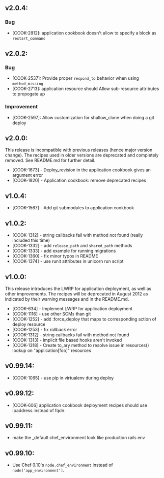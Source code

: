 ## v2.0.4:

### Bug

- [COOK-2812]: application cookbook doesn't allow to specify a block
  as `restart_command`

## v2.0.2:

### Bug

- [COOK-2537]: Provide proper `respond_to` behavior when using
  `method_missing`
- [COOK-2713]: application resource should Allow sub-resource
  attributes to propogate up

### Improvement

- [COOK-2597]: Allow customization for shallow_clone when doing a git
  deploy

## v2.0.0:

This release is incompatible with previous releases (hence major
version change). The recipes used in older versions are deprecated and
completely removed. See README.md for further detail.

* [COOK-1673] - Deploy_revision in the application cookbook gives an
  argument error
* [COOK-1820] - Application cookbook: remove deprecated recipes

## v1.0.4:

* [COOK-1567] - Add git submodules to application cookbook

## v1.0.2:

* [COOK-1312] - string callbacks fail with method not found (really
  included this time)
* [COOK-1332] - add `release_path` and `shared_path` methods
* [COOK-1333] - add example for running migrations
* [COOK-1360] - fix minor typos in README
* [COOK-1374] - use runit attributes in unicorn run script

## v1.0.0:

This release introduces the LWRP for application deployment, as well
as other improvements. The recipes will be deprecated in August 2012
as indicated by their warning messages and in the README.md.

* [COOK-634] - Implement LWRP for application deployment
* [COOK-1116] - use other SCMs than git
* [COOK-1252] - add :force_deploy that maps to corresponding action of
  deploy resource
* [COOK-1253] - fix rollback error
* [COOK-1312] - string callbacks fail with method not found
* [COOK-1313] - implicit file based hooks aren't invoked
* [COOK-1318] - Create to_ary method to resolve issue in resources()
  lookup on "application[foo]" resources

## v0.99.14:

* [COOK-1065] - use pip in virtualenv during deploy

## v0.99.12:

* [COOK-606] application cookbook deployment recipes should use ipaddress instead of fqdn

## v0.99.11:

* make the _default chef_environment look like production rails env

## v0.99.10:

* Use Chef 0.10's `node.chef_environment` instead of `node['app_environment']`.
